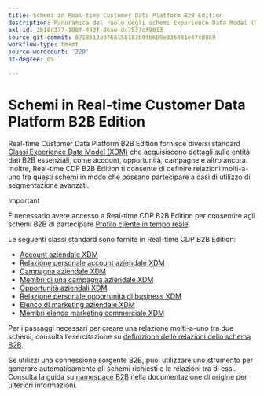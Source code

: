 ```yaml
---
title: Schemi in Real-time Customer Data Platform B2B Edition
description: Panoramica del ruolo degli schemi Experience Data Model (XDM) in Real-time Customer Data Platform B2B Edition.
exl-id: 3b18d377-108f-443f-86ae-dc7537cf9013
source-git-commit: 8718512a9768158183b9fb6b9e336081e47cd889
workflow-type: tm+mt
source-wordcount: '220'
ht-degree: 0%

---
```


# Schemi in Real-time Customer Data Platform B2B Edition

Real-time Customer Data Platform B2B Edition fornisce diversi standard [Classi Experience Data Model (XDM)](../../xdm/schema/composition.md#class) che acquisiscono dettagli sulle entità dati B2B essenziali, come account, opportunità, campagne e altro ancora. Inoltre, Real-time CDP B2B Edition ti consente di definire relazioni molti-a-uno tra questi schemi in modo che possano partecipare a casi di utilizzo di segmentazione avanzati.

>[!IMPORTANT]
>
>È necessario avere accesso a Real-time CDP B2B Edition per consentire agli schemi B2B di partecipare [Profilo cliente in tempo reale](../../profile/home.md).

Le seguenti classi standard sono fornite in Real-time CDP B2B Edition:

* [Account aziendale XDM](../../xdm/classes/b2b/business-account.md)
* [Relazione personale account aziendale XDM](../../xdm/classes/b2b/business-account-person-relation.md)
* [Campagna aziendale XDM](../../xdm/classes/b2b/business-campaign.md)
* [Membri di una campagna aziendale XDM](../../xdm/classes/b2b/business-campaign-members.md)
* [Opportunità aziendali XDM](../../xdm/classes/b2b/business-opportunity.md)
* [Relazione personale opportunità di business XDM](../../xdm/classes/b2b/business-opportunity-person-relation.md)
* [Elenco di marketing aziendale XDM](../../xdm/classes/b2b/business-marketing-list.md)
* [Membri elenco marketing commerciale XDM](../../xdm/classes/b2b/business-marketing-list-members.md)

Per i passaggi necessari per creare una relazione molti-a-uno tra due schemi, consulta l’esercitazione su [definizione delle relazioni dello schema B2B](../../xdm/tutorials/relationship-b2b.md).

Se utilizzi una connessione sorgente B2B, puoi utilizzare uno strumento per generare automaticamente gli schemi richiesti e le relazioni tra di essi. Consulta la guida su [namespace B2B](../../sources/connectors/adobe-applications/marketo/marketo-namespaces.md) nella documentazione di origine per ulteriori informazioni.
